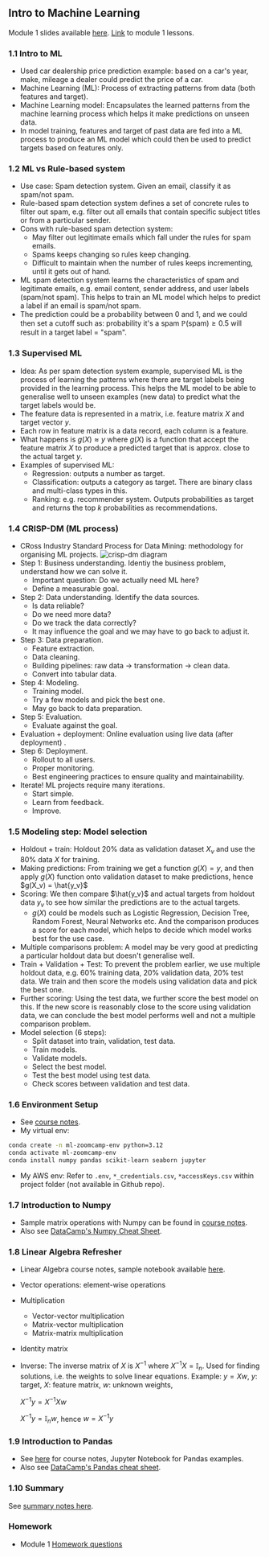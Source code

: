 ## Intro to Machine Learning
Module 1 slides available [here](https://www.slideshare.net/slideshow/ml-zoomcamp-11-introduction-to-machine-learning/250094645). [Link](https://github.com/DataTalksClub/machine-learning-zoomcamp/blob/master/01-intro/01-what-is-ml.md) to module 1 lessons.

### 1.1 Intro to ML
* Used car dealership price prediction example: based on a car's year, make, mileage a dealer could predict the price of a car.
* Machine Learning (ML): Process of extracting patterns from data (both features and target).
* Machine Learning model: Encapsulates the learned patterns from the machine learning process which helps it make predictions on unseen data.
* In model training, features and target of past data are fed into a ML process to produce an ML model which could then be used to predict targets based on features only.

### 1.2 ML vs Rule-based system
* Use case: Spam detection system. Given an email, classify it as spam/not spam.
* Rule-based spam detection system defines a set of concrete rules to filter out spam, e.g. filter out all emails that contain specific subject titles or from a particular sender.
* Cons with rule-based spam detection system: 
    * May filter out legitimate emails which fall under the rules for spam emails.
    * Spams keeps changing so rules keep changing.
    * Difficult to maintain when the number of rules keeps incrementing, until it gets out of hand.
* ML spam detection system learns the characteristics of spam and legitimate emails, e.g. email content, sender address, and user labels (spam/not spam). This helps to train an ML model which helps to predict a label if an email is spam/not spam.
* The prediction could be a probability between 0 and 1, and we could then set a cutoff such as: probability it's a spam $\mathbb{P}(\text{spam}) \ge 0.5$ will result in a target label = "spam".

### 1.3 Supervised ML
* Idea: As per spam detection system example, supervised ML is the process of learning the patterns where there are target labels being provided in the learning process. This helps the ML model to be able to generalise well to unseen examples (new data) to predict what the target labels would be.
* The feature data is represented in a matrix, i.e. feature matrix $X$ and target vector $y$.
* Each row in feature matrix is a data record, each column is a feature.
* What happens is $g(X) \approx y$ where $g(X)$ is a function that accept the feature matrix $X$ to produce a predicted target that is approx. close to the actual target $y$.
* Examples of supervised ML: 
    * Regression: outputs a number as target.
    * Classification: outputs a category as target. There are binary class and multi-class types in this.
    * Ranking: e.g. recommender system. Outputs probabilities as target and returns the top $k$ probabilities as recommendations. 

### 1.4 CRISP-DM (ML process)
* CRoss Industry Standard Process for Data Mining: methodology for organising ML projects.
![crisp-dm diagram](https://upload.wikimedia.org/wikipedia/commons/b/b9/CRISP-DM_Process_Diagram.png)
* Step 1: Business understanding. Identiy the business problem, understand how we can solve it.
    * Important question: Do we actually need ML here?
    * Define a measurable goal.
* Step 2: Data understanding. Identify the data sources.
    * Is data reliable?
    * Do we need more data?
    * Do we track the data correctly?
    * It may influence the goal and we may have to go back to adjust it.
* Step 3: Data preparation. 
    * Feature extraction.
    * Data cleaning.
    * Building pipelines: raw data $\rightarrow$ transformation $\rightarrow$ clean data.
    * Convert into tabular data.
* Step 4: Modeling.
    * Training model.
    * Try a few models and pick the best one.
    * May go back to data preparation.
* Step 5: Evaluation.
    * Evaluate against the goal.
* Evaluation + deployment: Online evaluation using live data (after deployment) .
* Step 6: Deployment.
    * Rollout to all users.
    * Proper monitoring.
    * Best engineering practices to ensure quality and maintainability.
* Iterate! ML projects require many iterations.
    * Start simple.
    * Learn from feedback.
    * Improve.

### 1.5 Modeling step: Model selection
* Holdout + train: Holdout 20% data as validation dataset $X_v$ and use the 80% data $X$ for training.
* Making predictions: From training we get a function $g(X) = y$, and then apply $g(X)$ function onto validation dataset to make predictions, hence $g(X_v) = \hat{y_v}$
* Scoring: We then compare $\hat{y_v}$ and actual targets from holdout data $y_v$ to see how similar the predictions are to the actual targets. 
    * $g(X)$ could be models such as Logistic Regression, Decision Tree, Random Forest, Neural Networks etc. And the comparison produces a score for each model, which helps to decide which model works best for the use case.
* Multiple comparisons problem: A model may be very good at predicting a particular holdout data but doesn't generalise well. 
* Train + Validation + Test: To prevent the problem earlier, we use multiple holdout data, e.g. 60% training data, 20% validation data, 20% test data. We train and then score the models using validation data and pick the best one. 
* Further scoring: Using the test data, we further score the best model on this. If the new score is reasonably close to the score using validation data, we can conclude the best model performs well and not a multiple comparison problem.
* Model selection (6 steps):
    * Split dataset into train, validation, test data.
    * Train models.
    * Validate models.
    * Select the best model.
    * Test the best model using test data.
    * Check scores between validation and test data.

### 1.6 Environment Setup
* See [course notes](https://github.com/DataTalksClub/machine-learning-zoomcamp/blob/master/01-intro/06-environment.md).
* My virtual env:
```bash
conda create -n ml-zoomcamp-env python=3.12
conda activate ml-zoomcamp-env
conda install numpy pandas scikit-learn seaborn jupyter
```
* My AWS env: Refer to `.env`, `*_credentials.csv`, `*accessKeys.csv` within project folder (not available in Github repo).

### 1.7 Introduction to Numpy
* Sample matrix operations with Numpy can be found in [course notes](https://github.com/DataTalksClub/machine-learning-zoomcamp/blob/master/01-intro/07-numpy.md).
* Also see [DataCamp's Numpy Cheat Sheet](https://www.datacamp.com/community/blog/python-numpy-cheat-sheet).

### 1.8 Linear Algebra Refresher
* Linear Algebra course notes, sample notebook available [here](https://github.com/DataTalksClub/machine-learning-zoomcamp/blob/master/01-intro/08-linear-algebra.md).
* Vector operations: element-wise operations
* Multiplication
    * Vector-vector multiplication
    * Matrix-vector multiplication
    * Matrix-matrix multiplication
* Identity matrix
* Inverse: The inverse matrix of $X$ is $X^{-1}$ where $X^{-1}X = \mathbb{I}_n$. Used for finding solutions, i.e. the weights to solve linear equations. Example: 
$y = Xw$, $y$: target, $X$: feature matrix, $w$: unknown weights,

    $X^{-1}y = X^{-1}Xw$

    $X^{-1}y = \mathbb{I}_n w$, hence $w = X^{-1}y$

### 1.9 Introduction to Pandas
* See [here](https://github.com/DataTalksClub/machine-learning-zoomcamp/blob/master/01-intro/09-pandas.md) for course notes, Jupyter Notebook for Pandas examples.
* Also see [DataCamp's Pandas cheat sheet](https://www.datacamp.com/community/blog/python-pandas-cheat-sheet).

### 1.10 Summary
See [summary notes here](https://github.com/DataTalksClub/machine-learning-zoomcamp/blob/master/01-intro/10-summary.md).

### Homework
* Module 1 [Homework questions](https://github.com/DataTalksClub/machine-learning-zoomcamp/blob/master/cohorts/2024/01-intro/homework.md)